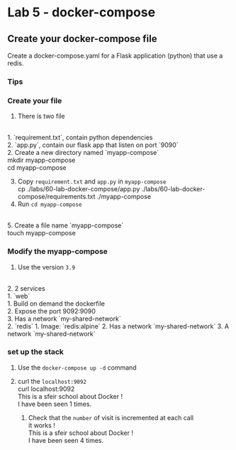 # Lab 5 - docker-compose

## Create your docker-compose file

Create a docker-compose.yaml for a Flask application (python) that use a redis.

### Tips

### Create your file

1. There is two file 
<br>
   1. `requirement.txt`, contain python dependencies 
   <br>
   2. `app.py`, contain our flask app that listen on port `9090`
   <br>
2. Create a new directory named `myapp-compose` 
<br>mkdir myapp-compose
<br>cd myapp-compose

   3. Copy `requirement.txt` and `app.py` in `myapp-compose`
   <br>cp ./labs/60-lab-docker-compose/app.py ./labs/60-lab-docker-compose/requirements.txt ./myapp-compose
4. Run `cd myapp-compose`
<br>
5. Create a file name `myapp-compose`
<br>touch myapp-compose


### Modify the myapp-compose

1. Use the version `3.9`
<br>
2. 2 services
<br>
   1. `web`
   <br>
      1. Build on demand the dockerfile
      <br>
      2. Expose the port 9092:9090
      <br>
      3. Has a network `my-shared-network`
      <br>
  2. `redis`
     1. Image: `redis:alpine`
     2. Has a network `my-shared-network`
3. A network `my-shared-network`

### set up the stack

1. Use the `docker-compose up -d` command
2. curl the `localhost:9092`
<br> curl localhost:9092
<br> This is a sfeir school about Docker ! 
<br> I have been seen 1 times.

   1. Check that the `number` of visit is incremented at each call
   <br> it works !
   <br> This is a sfeir school about Docker ! 
   <br> I have been seen 4 times.
